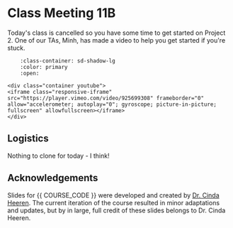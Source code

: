 # Class Meeting 11B

Today's class is cancelled so you have some time to get started on Project 2.
One of our TAs, Minh, has made a video to help you get started if you're stuck.

```{dropdown} 1. Introduction to Project 2
    :class-container: sd-shadow-lg
    :color: primary
    :open:

<div class="container youtube">
<iframe class="responsive-iframe" src="https://player.vimeo.com/video/925699308" frameborder="0" allow="accelerometer; autoplay="0"; gyroscope; picture-in-picture; fullscreen" allowfullscreen></iframe>
</div>
```


## Logistics

Nothing to clone for today - I think!

<!-- 
1. Clone the Class Activity Repository

You will first need to "accept" the GitHub Classroom assignment to get a copy of the starter code.

You can do that by [clicking here](https://classroom.github.com/a/9O9S8RgF).

Then, clone the `classActivity0XY` repository by running the following line in your Terminal:

```
git clone <your_clone_url>
``` -->

## Acknowledgements

Slides for {{ COURSE_CODE }} were developed and created by [Dr. Cinda Heeren](https://www.cs.ubc.ca/people/cinda-heeren). The current iteration of the course resulted in minor adaptations and updates, but by in large, full credit of these slides belongs to Dr. Cinda Heeren.